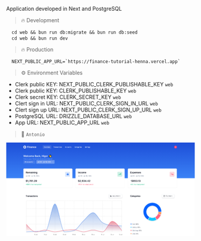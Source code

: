 Application developed in Next and PostgreSQL

> :fire: Development

```
  cd web && bun run db:migrate && bun run db:seed
  cd web && bun run dev
```

> :fire: Production

```
  NEXT_PUBLIC_APP_URL=`https://finance-tutorial-henna.vercel.app`
```

> :gear: Environment Variables

- Clerk public KEY: NEXT_PUBLIC_CLERK_PUBLISHABLE_KEY `web`
- Clerk public KEY: CLERK_PUBLISHABLE_KEY `web`
- Clerk secret KEY: CLERK_SECRET_KEY `web`
- Clert sign in URL: NEXT_PUBLIC_CLERK_SIGN_IN_URL `web`
- Clert sign up URL: NEXT_PUBLIC_CLERK_SIGN_UP_URL `web`
- PostgreSQL URL: DRIZZLE_DATABASE_URL `web`
- App URL: NEXT_PUBLIC_APP_URL `web`

> :thought_balloon: `Antonio`

![Cover](./assets/cover.png)
